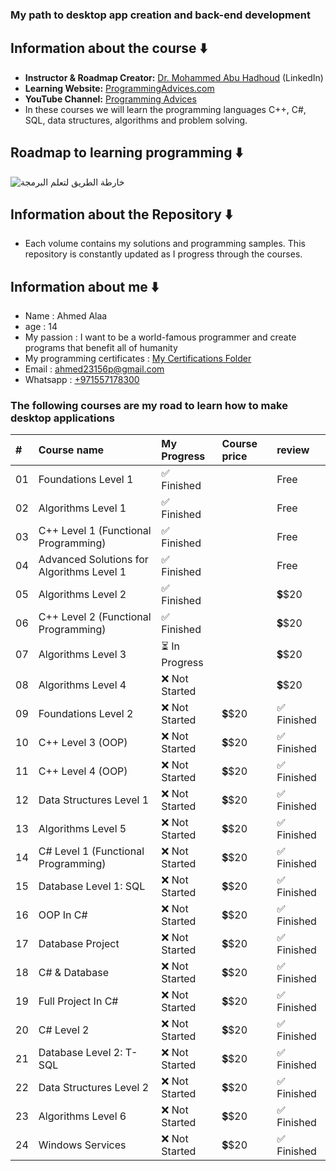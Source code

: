 ### My path to desktop app creation and back-end development 
## Information about the course ⬇️
* **Instructor & Roadmap Creator:** [Dr. Mohammed Abu Hadhoud](https://www.linkedin.com/in/abuhadhoud/) (LinkedIn)
* **Learning Website:** [ProgrammingAdvices.com](https://www.programmingadvices.com)
* **YouTube Channel:** [Programming Advices](https://www.youtube.com/@ProgrammingAdvices)
* In these courses we will learn the programming languages ​​C++, C#, SQL, data structures, algorithms and problem solving.
## Roadmap to learning programming ⬇️
![خارطة الطريق لتعلم البرمجة](https://github.com/user-attachments/assets/d30e2a41-2704-4d5d-a143-956c6b5670c3)

## Information about the Repository ⬇️
* Each volume contains my solutions and programming samples. This repository is constantly updated as I progress through the courses.
## Information about me ⬇️
* Name : Ahmed Alaa
* age  : 14
* My passion : I want to be a world-famous programmer and create programs that benefit all of humanity
* My programming certificates : [My Certifications Folder](./0.My%20programming%20certificates)
* Email : ahmed23156p@gmail.com <br>
* Whatsapp : [+971557178300](https://wa.me/971557178300)
### The following courses are my road to learn how to make desktop applications

| #  | Course name                                                                                                | My Progress                                                                                               | Course price       | review |
| :- | :----------------------------------------------------------------------------------------------------------------------- | :-------------------------------------------------------------------------------------------------------------- | :-------------- | :------------------ |
| 01 | Foundations Level 1                                                               | ✅ Finished     |                                                         | Free     | ✅ Finished          |
| 02 | Algorithms Level 1                                                             | ✅ Finished     |                                                          | Free     | ✅ Finished          |
| 03 | C++ Level 1 (Functional Programming)                                        | ✅ Finished     |                                             | Free    | ✅ Finished          |
| 04 | Advanced Solutions for Algorithms Level 1                                 | ✅ Finished     |                               | Free     | ✅ Finished          |
| 05 | Algorithms Level 2                                                            | ✅ Finished     |                                                          | 💲$20     | ✅ Finished          |
| 06 | C++ Level 2 (Functional Programming)                                        | ✅ Finished     |                                            | 💲$20     | ✅ Finished          |
| 07 | Algorithms Level 3                                                            | ⏳ In Progress  |                                                          | 💲$20  | ✅ Finished          |
| 08 | Algorithms Level 4                                                             | ❌ Not Started |                                                           | 💲$20  | ✅ Finished          |
| 09 | Foundations Level 2                                                                                                      | ❌ Not Started                                                                                                     | 💲$20 | ✅ Finished          |
| 10 | C++ Level 3 (OOP)                                                                                                        | ❌ Not Started                                                                                                    | 💲$20 | ✅ Finished          |
| 11 | C++ Level 4 (OOP)                                                                                                        | ❌ Not Started                                                                                                     | 💲$20 | ✅ Finished          |
| 12 | Data Structures Level 1                                                                                                  | ❌ Not Started                                                                                                     | 💲$20 | ✅ Finished          |
| 13 | Algorithms Level 5                                                                                                      | ❌ Not Started                                                                                                     | 💲$20 | ✅ Finished          |
| 14 | C# Level 1 (Functional Programming)                                                                                      | ❌ Not Started                                                                                                    | 💲$20 | ✅ Finished          |
| 15 | Database Level 1: SQL                                                                                                    | ❌ Not Started                                                                                                     | 💲$20 | ✅ Finished          |
| 16 | OOP In C#                                                                                                                | ❌ Not Started                                                                                                     | 💲$20 | ✅ Finished          |
| 17 | Database Project                                                                                                         | ❌ Not Started                                                                                                     | 💲$20 | ✅ Finished          |
| 18 | C# & Database                                                                                                            | ❌ Not Started                                                                                                     | 💲$20 | ✅ Finished          |
| 19 | Full Project In C#                                                                                                       | ❌ Not Started                                                                                                     | 💲$20 | ✅ Finished          |
| 20 | C# Level 2                                                                                                               | ❌ Not Started                                                                                                     | 💲$20 | ✅ Finished          |
| 21 | Database Level 2: T-SQL                                                                                                  | ❌ Not Started                                                                                                     | 💲$20 | ✅ Finished          |
| 22 | Data Structures Level 2                                                                                                  | ❌ Not Started                                                                                                     | 💲$20 | ✅ Finished          |
| 23 | Algorithms Level 6                                                                                                      | ❌ Not Started                                                                                                     | 💲$20 | ✅ Finished          |
| 24 | Windows Services                                                                                                         | ❌ Not Started                                                                                                     | 💲$20 | ✅ Finished          |
